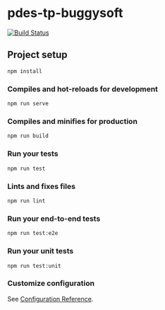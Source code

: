 # pdes-tp-buggysoft
[![Build Status](https://travis-ci.org/PracticaDS/pdes-tp-buggysoft.svg?branch=master)](https://travis-ci.org/PracticaDS/pdes-tp-buggysoft)
## Project setup
```
npm install
```

### Compiles and hot-reloads for development
```
npm run serve
```

### Compiles and minifies for production
```
npm run build
```

### Run your tests
```
npm run test
```

### Lints and fixes files
```
npm run lint
```

### Run your end-to-end tests
```
npm run test:e2e
```

### Run your unit tests
```
npm run test:unit
```

### Customize configuration
See [Configuration Reference](https://cli.vuejs.org/config/).
